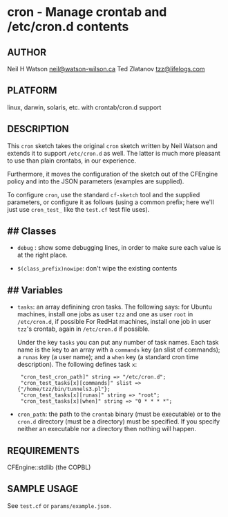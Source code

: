 # cron - Manage crontab and /etc/cron.d contents
## AUTHOR
Neil H Watson <neil@watson-wilson.ca>
Ted Zlatanov <tzz@lifelogs.com>

## PLATFORM
linux, darwin, solaris, etc. with crontab/cron.d support

## DESCRIPTION

This `cron` sketch takes the original `cron` sketch written by Neil
Watson and extends it to support `/etc/cron.d` as well.  The latter is
much more pleasant to use than plain crontabs, in our experience.

Furthermore, it moves the configuration of the sketch out of the
CFEngine policy and into the JSON parameters (examples are supplied).

To configure `cron`, use the standard `cf-sketch` tool and the
supplied parameters, or configure it as follows (using a common
prefix; here we'll just use `cron_test_` like the `test.cf` test
file uses).

## ## Classes

* `debug` : show some debugging lines, in order to make sure each value is 
  at the right place.

* `$(class_prefix)nowipe`: don't wipe the existing contents

## ## Variables

* `tasks`: an array definining cron tasks.  The following says: for
  Ubuntu machines, install one jobs as user `tzz` and one as user
  `root` in `/etc/cron.d`, if possible For RedHat machines, install
  one job in user `tzz`'s crontab, again in `/etc/cron.d` if possible.

  Under the key `tasks` you can put any number of task names.  Each
  task name is the key to an array with a `commands` key (an slist of
  commands); a `runas` key (a user name); and a `when` key (a standard
  cron time description).  The following defines task `x`:
  
       "cron_test_cron_path]" string => "/etc/cron.d";
       "cron_test_tasks[x][commands]" slist => {"/home/tzz/bin/tunnels3.pl"};
       "cron_test_tasks[x][runas]" string => "root";
       "cron_test_tasks[x][when]" string => "0 * * * *";

* `cron_path`: the path to the `crontab` binary (must be executable)
  or to the `cron.d` directory (must be a directory) must be
  specified.  If you specify neither an executable nor a directory
  then nothing will happen.

## REQUIREMENTS

CFEngine::stdlib (the COPBL)

## SAMPLE USAGE

See `test.cf` or `params/example.json`.

